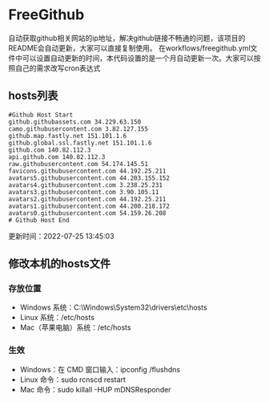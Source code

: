 # FreeGithub
自动获取github相关网站的ip地址，解决github链接不畅通的问题，该项目的README会自动更新，大家可以直接复制使用。
在workflows/freegithub.yml文件中可以设置自动更新的时间，本代码设置的是一个月自动更新一次。大家可以按照自己的需求改写cron表达式

## hosts列表
```base
#Github Host Start
github.githubassets.com 34.229.63.150
camo.githubusercontent.com 3.82.127.155
github.map.fastly.net 151.101.1.6
github.global.ssl.fastly.net 151.101.1.6
github.com 140.82.112.3
api.github.com 140.82.112.3
raw.githubusercontent.com 54.174.145.51
favicons.githubusercontent.com 44.192.25.211
avatars5.githubusercontent.com 44.203.155.152
avatars4.githubusercontent.com 3.238.25.231
avatars3.githubusercontent.com 3.90.105.11
avatars2.githubusercontent.com 44.192.25.211
avatars1.githubusercontent.com 44.200.218.172
avatars0.githubusercontent.com 54.159.26.208
# Github Host End
```

更新时间：2022-07-25 13:45:03

## 修改本机的hosts文件
### 存放位置
* Windows 系统：C:\Windows\System32\drivers\etc\hosts
* Linux 系统：/etc/hosts
* Mac（苹果电脑）系统：/etc/hosts

### 生效
* Windows：在 CMD 窗口输入：ipconfig /flushdns
* Linux 命令：sudo rcnscd restart
* Mac 命令：sudo killall -HUP mDNSResponder
